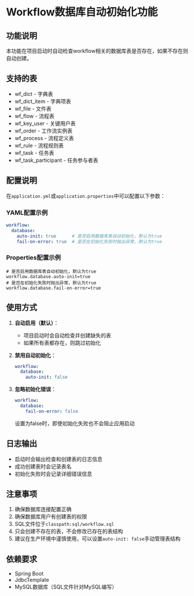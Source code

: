 # Workflow数据库自动初始化功能

## 功能说明

本功能在项目启动时自动检查workflow相关的数据库表是否存在，如果不存在则自动创建。

## 支持的表

- wf_dict - 字典表
- wf_dict_item - 字典项表
- wf_file - 文件表
- wf_flow - 流程表
- wf_key_user - 关键用户表
- wf_order - 工作流实例表
- wf_process - 流程定义表
- wf_rule - 流程规则表
- wf_task - 任务表
- wf_task_participant - 任务参与者表

## 配置说明

在`application.yml`或`application.properties`中可以配置以下参数：

### YAML配置示例
```yaml
workflow:
  database:
    auto-init: true      # 是否启用数据库表自动初始化，默认为true
    fail-on-error: true  # 是否在初始化失败时抛出异常，默认为true
```

### Properties配置示例
```properties
# 是否启用数据库表自动初始化，默认为true
workflow.database.auto-init=true
# 是否在初始化失败时抛出异常，默认为true
workflow.database.fail-on-error=true
```

## 使用方式

1. **自动启用（默认）**：
   - 项目启动时会自动检查并创建缺失的表
   - 如果所有表都存在，则跳过初始化

2. **禁用自动初始化**：
   ```yaml
   workflow:
     database:
       auto-init: false
   ```

3. **忽略初始化错误**：
   ```yaml
   workflow:
     database:
       fail-on-error: false
   ```
   设置为false时，即使初始化失败也不会阻止应用启动

## 日志输出

- 启动时会输出检查和创建表的日志信息
- 成功创建表时会记录表名
- 初始化失败时会记录详细错误信息

## 注意事项

1. 确保数据库连接配置正确
2. 确保数据库用户有创建表的权限
3. SQL文件位于`classpath:sql/workflow.sql`
4. 只会创建不存在的表，不会修改已存在的表结构
5. 建议在生产环境中谨慎使用，可以设置`auto-init: false`手动管理表结构

## 依赖要求

- Spring Boot
- JdbcTemplate
- MySQL数据库（SQL文件针对MySQL编写） 